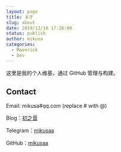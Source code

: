 ```yaml
---
layout: page
title: 关于
slug: about
date: 2019/12/18 17:26:00
status: publish
author: mikusa
categories: 
  - Maverick
  - Dev
---
```


这里是我的个人维基，通过 GitHub 管理与构建。


## Contact

Email: mikusa#qq.com (replace # with @)

Blog：[初之音](https://www.himiku.com/)

Telegram：[mikusaa](https://t.me/mikusaa)

GitHub：[mikusaa](https://github.com/mikusaa)

